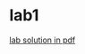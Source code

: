 <h1> lab1 </h1>
<a href="https://github.com/FilipPaul/Digital-Electronics-2/blob/master/labs/lab1/DE1-LAB1.pdf" type="application/pdf" > lab solution in pdf </a>
